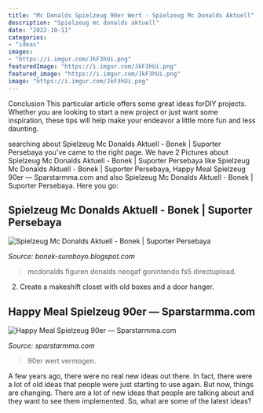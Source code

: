 ```yaml
---
title: "Mc Donalds Spielzeug 90er Wert - Spielzeug Mc Donalds Aktuell"
description: "Spielzeug mc donalds aktuell"
date: "2022-10-11"
categories:
- "ideas"
images:
- "https://i.imgur.com/JkF3hUi.png"
featuredImage: "https://i.imgur.com/JkF3hUi.png"
featured_image: "https://i.imgur.com/JkF3hUi.png"
image: "https://i.imgur.com/JkF3hUi.png"
---
```



Conclusion
This particular article offers some great ideas forDIY projects. Whether you are looking to start a new project or just want some inspiration, these tips will help make your endeavor a little more fun and less daunting.

	

		
searching about Spielzeug Mc Donalds Aktuell - Bonek | Suporter Persebaya you've came to the right page. We have 2 Pictures about Spielzeug Mc Donalds Aktuell - Bonek | Suporter Persebaya like Spielzeug Mc Donalds Aktuell - Bonek | Suporter Persebaya, Happy Meal Spielzeug 90er — Sparstarmma.com and also Spielzeug Mc Donalds Aktuell - Bonek | Suporter Persebaya. Here you go:
		
    
## Spielzeug Mc Donalds Aktuell - Bonek | Suporter Persebaya

<img loading=lazy src="https://i.imgur.com/JkF3hUi.png" onerror="this.onerror=null;this.src='https://tse4.mm.bing.net/th?id=OIP.7OGvS8bj1gC3bAYaqu2YTQHaIQ&amp;pid=15.1';" alt="Spielzeug Mc Donalds Aktuell - Bonek | Suporter Persebaya">

_Source: bonek-suroboyo.blogspot.com_

>mcdonalds figuren donalds neogaf gonintendo fs5 directupload. 

	

2. Create a makeshift closet with old boxes and a door hanger.

    
## Happy Meal Spielzeug 90er — Sparstarmma.com

<img loading=lazy src="https://i1.ytimg.com/vi/6G7GvKczxLk/maxresdefault.jpg" onerror="this.onerror=null;this.src='https://tse2.mm.bing.net/th?id=OIP.wCRhsqDJzWKrZLtapqzpgQHaEK&amp;pid=15.1';" alt="Happy Meal Spielzeug 90er — Sparstarmma.com">

_Source: sparstarmma.com_

>90er wert vermogen. 

	

A few years ago, there were no real new ideas out there. In fact, there were a lot of old ideas that people were just starting to use again. But now, things are changing. There are a lot of new ideas that people are talking about and they want to see them implemented. So, what are some of the latest ideas?

